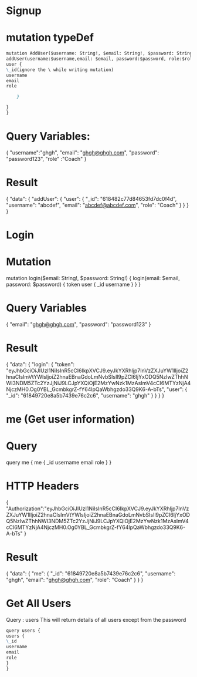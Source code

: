 # Signup

# mutation typeDef

```md
mutation AddUser($username: String!, $email: String!, $password: String!,$role: String!) {
addUser(username:$username,email: $email, password:$password, role:$role){
user {
\_id(ignore the \ while writing mutation)
username
email
role

    }

}
}
```

# Query Variables:

{
"username":"ghgh",
"email": "ghgh@ghgh.com",
"password": "password123",
"role" :"Coach"
}

# Result

{
"data": {
"addUser": {
"user": {
"\_id": "618482c77d84653fd7dc0f4d",
"username": "abcdef",
"email": "abcdef@abcdef.com",
"role": "Coach"
}
}
}
}

# Login

# Mutation

mutation login($email: String!, $password: String!) {
login(email: $email, password: $password) {
token
user {
\_id
username
}
}
}

# Query Variables

{
"email": "ghgh@ghgh.com",
"password": "password123"
}

# Result

{
"data": {
"login": {
"token": "eyJhbGciOiJIUzI1NiIsInR5cCI6IkpXVCJ9.eyJkYXRhIjp7InVzZXJuYW1lIjoiZ2hnaCIsImVtYWlsIjoiZ2hnaEBnaGdoLmNvbSIsIl9pZCI6IjYxODQ5NzIwZThhNWI3NDM5ZTc2YzJjNiJ9LCJpYXQiOjE2MzYwNzk1MzAsImV4cCI6MTYzNjA4NjczMH0.Og0YBL_GcmbkgrZ-fY64lpQaWbhgzdo33Q9K6-A-bTs",
"user": {
"\_id": "61849720e8a5b7439e76c2c6",
"username": "ghgh"
}
}
}
}

# me (Get user information)

# Query

query me {
me {
\_id
username
email
role
}
}

# HTTP Headers

{
"Authorization":"eyJhbGciOiJIUzI1NiIsInR5cCI6IkpXVCJ9.eyJkYXRhIjp7InVzZXJuYW1lIjoiZ2hnaCIsImVtYWlsIjoiZ2hnaEBnaGdoLmNvbSIsIl9pZCI6IjYxODQ5NzIwZThhNWI3NDM5ZTc2YzJjNiJ9LCJpYXQiOjE2MzYwNzk1MzAsImV4cCI6MTYzNjA4NjczMH0.Og0YBL_GcmbkgrZ-fY64lpQaWbhgzdo33Q9K6-A-bTs"
}

# Result

{
"data": {
"me": {
"\_id": "61849720e8a5b7439e76c2c6",
"username": "ghgh",
"email": "ghgh@ghgh.com",
"role": "Coach"
}
}
}

# Get All Users

Query : users
This will return details of all users except from the password

```md
query users {
users {
\_id
username
email
role
}
}
```
